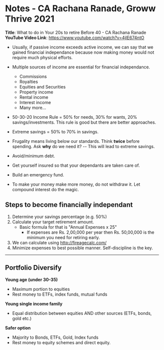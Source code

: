 # Notes - CA Rachana Ranade, Groww Thrive 2021

**Title**: What to do in Your 20s to retire Before 40 - CA Rachana Ranade  
**YouTube Video Link**: https://www.youtube.com/watch?v=4jIE674ntO

- Usually, if passive income exceeds active income, we can say that we gained financial independance because now making money would not require much physical efforts.

- Multiple sources of income are essential for financial independance.
	- Commissions
	- Royalties
	- Equities and Securities
	- Property income
	- Rental income
	- Interest income
	- Many more...

- 50-30-20 Income Rule = 50% for needs, 30% for wants, 20% savings/investments. This rule is good but there are better approaches.

- Extreme savings = 50% to 70% in savings. 

- Frugality means living below our standards. Think **twice** before spending. Ask **why** do we need it? -- This will lead to extreme savings.

- Avoid/minimum debt.

- Get yourself insured so that your dependants are taken care of.

- Build an emergency fund.

- To make your money make more money, do not withdraw it. Let compound interest do the magic.


## Steps to become financially independant

1. Determine your savings percentage (e.g. 50%)
2. Calculate your target retirement amount.
	- Basic formula for that is "Annual Expenses x 25"
		- If expenses are Rs. 2,00,000 per year then Rs. 50,00,000 is the minimum you need for retiring early.
3. We can calculate using http://fireagecalc.com/
4. Minimize expenses to best possible manner. Self-discipline is the key.

---

## Portfolio Diversify

**Young age (under 30-35)**

- Maximum portion to equities
- Rest money to ETFs, index funds, mutual funds

**Young single income family**

- Equal distribution between equities AND other sources (ETFs, bonds, gold etc.)


**Safer option**

- Majority to Bonds, ETFs, Gold, Index funds
- Rest money to equity schemes and direct equity.
